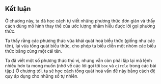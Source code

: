 ## Kết luận

Ở chương này, ta đã học cách tự viết những phương thức đơn giản và thấy cách dùng mô hình thay thế của ước lượng nhằm hiểu được lời gọi phương thức.

Ta thấy rằng các phương thức vừa khái quát hoá biểu thức (giống như các tên), lại vừa tổng quát biểu thức, cho phép ta biểu diễn một nhóm các biểu thức bằng cùng một cái tên.

Ta đã viết một số phương thức thú vị, nhưng vẫn còn phải lặp lại mã lệnh nhiều hơn ta mong muốn (nhớ về các lời gọi tới `box` và `circle` trong các bài tập.)
Ở chương tới, ta sẽ học cách tổng quát hoá vấn đề này bằng cách đệ quy áp dụng cho những số tự nhiên.
